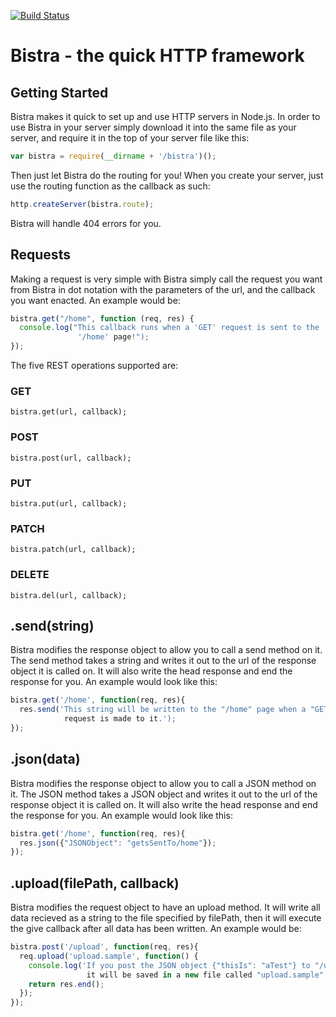 [![Build Status](https://travis-ci.org/Eluetkehans/bistra.svg?branch=simple_api)](https://travis-ci.org/Eluetkehans/bistra)

# Bistra - the quick HTTP framework

## Getting Started

Bistra makes it quick to set up and use HTTP servers in Node.js. In order
to use Bistra in your server simply download it into the same file as
your server, and require it in the top of your server file like this:

```javascript
var bistra = require(__dirname + '/bistra')();
```

Then just let Bistra do the routing for you! When you create your server,
just use the routing function as the callback as such:

```javascript
http.createServer(bistra.route);
```

Bistra will handle 404 errors for you.

## Requests

Making a request is very simple with Bistra simply call the request you
want from Bistra in dot notation with the parameters of the url, and the
callback you want enacted. An example would be:

```javascript
bistra.get("/home", function (req, res) {
  console.log("This callback runs when a 'GET' request is sent to the 
               '/home' page!");
});
```
The five REST operations supported are:

### GET

```
bistra.get(url, callback);
```

### POST

```
bistra.post(url, callback);
```

### PUT

```
bistra.put(url, callback);
```

### PATCH

```
bistra.patch(url, callback);
```

### DELETE

```
bistra.del(url, callback);
```

## .send(string)

Bistra modifies the response object to allow you to call a send method on 
it. The send method takes a string and writes it out to the url of the response
object it is called on. It will also write the head response and end the 
response for you. An example would look like this:

```javascript
bistra.get('/home', function(req, res){
  res.send('This string will be written to the "/home" page when a "GET"
            request is made to it.');
});
```

## .json(data)

Bistra modifies the response object to allow you to call a JSON method on 
it. The JSON method takes a JSON object and writes it out to the url of the response
object it is called on. It will also write the head response and end the 
response for you. An example would look like this:

```javascript
bistra.get('/home', function(req, res){
  res.json({"JSONObject": "getsSentTo/home"});
});
```

## .upload(filePath, callback)

Bistra modifies the request object to have an upload method. It will write
all data recieved as a string to the file specified by filePath, then it will execute
the give callback after all data has been written. An example would be:

```javascript
bistra.post('/upload', function(req, res){
  req.upload('upload.sample', function() {
    console.log('If you post the JSON object {"thisIs": "aTest"} to "/upload"
                 it will be saved in a new file called "upload.sample"');
    return res.end();
  });
});
```